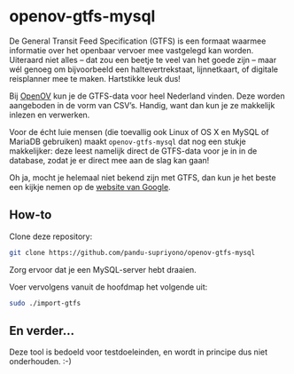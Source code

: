 # openov-gtfs-mysql

De General Transit Feed Specification (GTFS) is een formaat waarmee informatie over het openbaar vervoer mee vastgelegd kan worden. Uiteraard niet alles – dat zou een beetje te veel van het goede zijn – maar wél genoeg om bijvoorbeeld een haltevertrekstaat, lijnnetkaart, of digitale reisplanner mee te maken. Hartstikke leuk dus!

Bij [OpenOV](http://gtfs.openov.nl/gtfs/) kun je de GTFS-data voor heel Nederland vinden. Deze worden aangeboden in de vorm van CSV’s. Handig, want dan kun je ze makkelijk inlezen en verwerken.

Voor de écht luie mensen (die toevallig ook Linux of OS X en MySQL of MariaDB gebruiken) maakt `openov-gtfs-mysql` dat nog een stukje makkelijker: deze leest namelijk direct de GTFS-data voor je in in de database, zodat je er direct mee aan de slag kan gaan!

Oh ja, mocht je helemaal niet bekend zijn met GTFS, dan kun je het beste een kijkje nemen op de [website van Google](https://developers.google.com/transit/gtfs/).


## How-to

Clone deze repository:

```bash
git clone https://github.com/pandu-supriyono/openov-gtfs-mysql
```

Zorg ervoor dat je een MySQL-server hebt draaien.

Voer vervolgens vanuit de hoofdmap het volgende uit:

```bash
sudo ./import-gtfs
```

## En verder...
Deze tool is bedoeld voor testdoeleinden, en wordt in principe dus niet onderhouden. :-)
